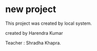 # new project

This project was created by local system.

created by Harendra Kumar

Teacher : Shradha Khapra.